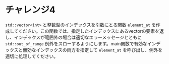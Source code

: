 # チャレンジ4

`std::vector<int>` と整数型のインデックスを引数にとる関数 `element_at` を作成してください。この関数では、指定したインデックスにあるvectorの要素を返し、インデックスが範囲外の場合は適切なエラーメッセージとともに `std::out_of_range` 例外をスローするようにします。main関数で有効なインデックスと無効なインデックスの両方を指定して `element_at` を呼び出し、例外を適切に処理してください。

